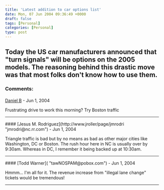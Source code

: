 ```yaml
---
title: 'Latest addition to car options list'
date: Mon, 07 Jun 2004 09:36:49 +0000
draft: false
tags: [Personal]
categories: [Personal]
type: post
---
```


Today the US car manufacturers announced that "turn signals" will be options on the 2005 models. The reasoning behind this drastic move was that most folks don't know how to use them.
---
### Comments:
#### 
[Daniel B]( "blog@dbradby.net") - <time datetime="2004-06-07 13:31:26">Jun 1, 2004</time>

Frustrating drive to work this morning? Try Boston traffic
<hr />
#### 
[Jesus M. Rodriguez](http://www.jroller/page/jmrodri "jmrodri@nc.rr.com") - <time datetime="2004-06-07 21:57:29">Jun 1, 2004</time>

Triangle traffic is bad but by no means as bad as other major cities like Washington, DC or Boston. The rush hour here in NC is usually over by 9:30am. Whereas in DC, I remember it being backed up at 10:30am.
<hr />
#### 
[Todd Warner]( "tawNOSPAM@pobox.com") - <time datetime="2004-06-14 14:39:47">Jun 1, 2004</time>

Hmmm... I'm all for it. The revenue increase from "illegal lane change" tickets would be tremendous!
<hr />
